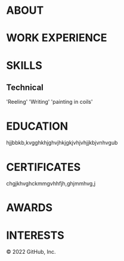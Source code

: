 # ABOUT

# WORK EXPERIENCE







# SKILLS

## Technical

'Reeling' 'Writing' 'painting in coils'

# EDUCATION
hjjbbkb,kvgghkhjghvjhkjgkjvhjvhjjkbjvnhvgub

# CERTIFICATES
chgjkhvghckmmgvhhfjh,ghjmmhvg,j

# AWARDS


# INTERESTS
© 2022 GitHub, Inc.
